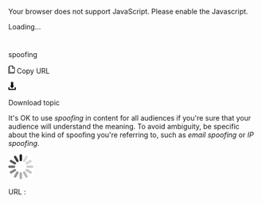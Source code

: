 Your browser does not support JavaScript. Please enable the Javascript.

Loading...

# 

spoofing

![Copy URL](spoofing_files/Copy.png)
Copy URL

![Download](spoofing_files/Download.png)

Download topic

It's OK to use *spoofing* in content for all audiences if you're sure that your audience will understand the meaning. To avoid ambiguity, be specific about the kind of spoofing you're referring to, such as *email spoofing* or *IP spoofing*.

![In progress](spoofing_files/activity-large.gif)

URL :
